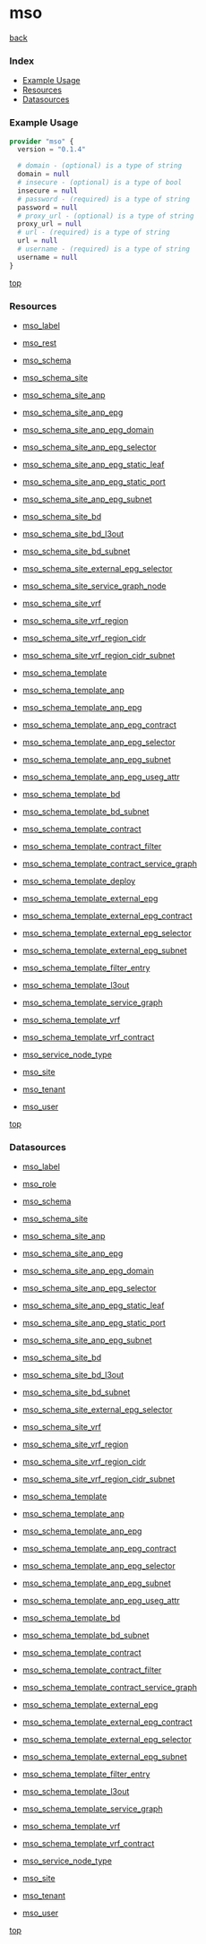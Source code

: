 # mso

[back](../)

### Index

- [Example Usage](#example-usage)
- [Resources](#resources)
- [Datasources](#datasources)

### Example Usage

```terraform
provider "mso" {
  version = "0.1.4"

  # domain - (optional) is a type of string
  domain = null
  # insecure - (optional) is a type of bool
  insecure = null
  # password - (required) is a type of string
  password = null
  # proxy_url - (optional) is a type of string
  proxy_url = null
  # url - (required) is a type of string
  url = null
  # username - (required) is a type of string
  username = null
}
```

[top](#index)

### Resources


- [mso_label](./r/mso_label.md)

- [mso_rest](./r/mso_rest.md)

- [mso_schema](./r/mso_schema.md)

- [mso_schema_site](./r/mso_schema_site.md)

- [mso_schema_site_anp](./r/mso_schema_site_anp.md)

- [mso_schema_site_anp_epg](./r/mso_schema_site_anp_epg.md)

- [mso_schema_site_anp_epg_domain](./r/mso_schema_site_anp_epg_domain.md)

- [mso_schema_site_anp_epg_selector](./r/mso_schema_site_anp_epg_selector.md)

- [mso_schema_site_anp_epg_static_leaf](./r/mso_schema_site_anp_epg_static_leaf.md)

- [mso_schema_site_anp_epg_static_port](./r/mso_schema_site_anp_epg_static_port.md)

- [mso_schema_site_anp_epg_subnet](./r/mso_schema_site_anp_epg_subnet.md)

- [mso_schema_site_bd](./r/mso_schema_site_bd.md)

- [mso_schema_site_bd_l3out](./r/mso_schema_site_bd_l3out.md)

- [mso_schema_site_bd_subnet](./r/mso_schema_site_bd_subnet.md)

- [mso_schema_site_external_epg_selector](./r/mso_schema_site_external_epg_selector.md)

- [mso_schema_site_service_graph_node](./r/mso_schema_site_service_graph_node.md)

- [mso_schema_site_vrf](./r/mso_schema_site_vrf.md)

- [mso_schema_site_vrf_region](./r/mso_schema_site_vrf_region.md)

- [mso_schema_site_vrf_region_cidr](./r/mso_schema_site_vrf_region_cidr.md)

- [mso_schema_site_vrf_region_cidr_subnet](./r/mso_schema_site_vrf_region_cidr_subnet.md)

- [mso_schema_template](./r/mso_schema_template.md)

- [mso_schema_template_anp](./r/mso_schema_template_anp.md)

- [mso_schema_template_anp_epg](./r/mso_schema_template_anp_epg.md)

- [mso_schema_template_anp_epg_contract](./r/mso_schema_template_anp_epg_contract.md)

- [mso_schema_template_anp_epg_selector](./r/mso_schema_template_anp_epg_selector.md)

- [mso_schema_template_anp_epg_subnet](./r/mso_schema_template_anp_epg_subnet.md)

- [mso_schema_template_anp_epg_useg_attr](./r/mso_schema_template_anp_epg_useg_attr.md)

- [mso_schema_template_bd](./r/mso_schema_template_bd.md)

- [mso_schema_template_bd_subnet](./r/mso_schema_template_bd_subnet.md)

- [mso_schema_template_contract](./r/mso_schema_template_contract.md)

- [mso_schema_template_contract_filter](./r/mso_schema_template_contract_filter.md)

- [mso_schema_template_contract_service_graph](./r/mso_schema_template_contract_service_graph.md)

- [mso_schema_template_deploy](./r/mso_schema_template_deploy.md)

- [mso_schema_template_external_epg](./r/mso_schema_template_external_epg.md)

- [mso_schema_template_external_epg_contract](./r/mso_schema_template_external_epg_contract.md)

- [mso_schema_template_external_epg_selector](./r/mso_schema_template_external_epg_selector.md)

- [mso_schema_template_external_epg_subnet](./r/mso_schema_template_external_epg_subnet.md)

- [mso_schema_template_filter_entry](./r/mso_schema_template_filter_entry.md)

- [mso_schema_template_l3out](./r/mso_schema_template_l3out.md)

- [mso_schema_template_service_graph](./r/mso_schema_template_service_graph.md)

- [mso_schema_template_vrf](./r/mso_schema_template_vrf.md)

- [mso_schema_template_vrf_contract](./r/mso_schema_template_vrf_contract.md)

- [mso_service_node_type](./r/mso_service_node_type.md)

- [mso_site](./r/mso_site.md)

- [mso_tenant](./r/mso_tenant.md)

- [mso_user](./r/mso_user.md)


[top](#index)

### Datasources


- [mso_label](./d/mso_label.md)

- [mso_role](./d/mso_role.md)

- [mso_schema](./d/mso_schema.md)

- [mso_schema_site](./d/mso_schema_site.md)

- [mso_schema_site_anp](./d/mso_schema_site_anp.md)

- [mso_schema_site_anp_epg](./d/mso_schema_site_anp_epg.md)

- [mso_schema_site_anp_epg_domain](./d/mso_schema_site_anp_epg_domain.md)

- [mso_schema_site_anp_epg_selector](./d/mso_schema_site_anp_epg_selector.md)

- [mso_schema_site_anp_epg_static_leaf](./d/mso_schema_site_anp_epg_static_leaf.md)

- [mso_schema_site_anp_epg_static_port](./d/mso_schema_site_anp_epg_static_port.md)

- [mso_schema_site_anp_epg_subnet](./d/mso_schema_site_anp_epg_subnet.md)

- [mso_schema_site_bd](./d/mso_schema_site_bd.md)

- [mso_schema_site_bd_l3out](./d/mso_schema_site_bd_l3out.md)

- [mso_schema_site_bd_subnet](./d/mso_schema_site_bd_subnet.md)

- [mso_schema_site_external_epg_selector](./d/mso_schema_site_external_epg_selector.md)

- [mso_schema_site_vrf](./d/mso_schema_site_vrf.md)

- [mso_schema_site_vrf_region](./d/mso_schema_site_vrf_region.md)

- [mso_schema_site_vrf_region_cidr](./d/mso_schema_site_vrf_region_cidr.md)

- [mso_schema_site_vrf_region_cidr_subnet](./d/mso_schema_site_vrf_region_cidr_subnet.md)

- [mso_schema_template](./d/mso_schema_template.md)

- [mso_schema_template_anp](./d/mso_schema_template_anp.md)

- [mso_schema_template_anp_epg](./d/mso_schema_template_anp_epg.md)

- [mso_schema_template_anp_epg_contract](./d/mso_schema_template_anp_epg_contract.md)

- [mso_schema_template_anp_epg_selector](./d/mso_schema_template_anp_epg_selector.md)

- [mso_schema_template_anp_epg_subnet](./d/mso_schema_template_anp_epg_subnet.md)

- [mso_schema_template_anp_epg_useg_attr](./d/mso_schema_template_anp_epg_useg_attr.md)

- [mso_schema_template_bd](./d/mso_schema_template_bd.md)

- [mso_schema_template_bd_subnet](./d/mso_schema_template_bd_subnet.md)

- [mso_schema_template_contract](./d/mso_schema_template_contract.md)

- [mso_schema_template_contract_filter](./d/mso_schema_template_contract_filter.md)

- [mso_schema_template_contract_service_graph](./d/mso_schema_template_contract_service_graph.md)

- [mso_schema_template_external_epg](./d/mso_schema_template_external_epg.md)

- [mso_schema_template_external_epg_contract](./d/mso_schema_template_external_epg_contract.md)

- [mso_schema_template_external_epg_selector](./d/mso_schema_template_external_epg_selector.md)

- [mso_schema_template_external_epg_subnet](./d/mso_schema_template_external_epg_subnet.md)

- [mso_schema_template_filter_entry](./d/mso_schema_template_filter_entry.md)

- [mso_schema_template_l3out](./d/mso_schema_template_l3out.md)

- [mso_schema_template_service_graph](./d/mso_schema_template_service_graph.md)

- [mso_schema_template_vrf](./d/mso_schema_template_vrf.md)

- [mso_schema_template_vrf_contract](./d/mso_schema_template_vrf_contract.md)

- [mso_service_node_type](./d/mso_service_node_type.md)

- [mso_site](./d/mso_site.md)

- [mso_tenant](./d/mso_tenant.md)

- [mso_user](./d/mso_user.md)


[top](#index)